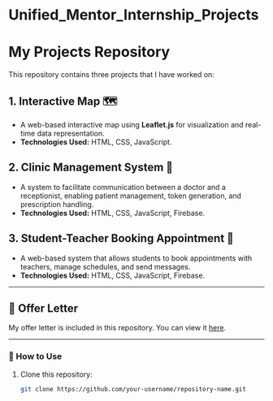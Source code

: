 # Unified_Mentor_Internship_Projects
# My Projects Repository

This repository contains three projects that I have worked on:

## 1. Interactive Map 🗺️
- A web-based interactive map using **Leaflet.js** for visualization and real-time data representation.
- **Technologies Used:** HTML, CSS, JavaScript.

## 2. Clinic Management System 🏥
- A system to facilitate communication between a doctor and a receptionist, enabling patient management, token generation, and prescription handling.
- **Technologies Used:** HTML, CSS, JavaScript, Firebase.

## 3. Student-Teacher Booking Appointment 📅
- A web-based system that allows students to book appointments with teachers, manage schedules, and send messages.
- **Technologies Used:** HTML, CSS, JavaScript, Firebase.

---

## 📄 Offer Letter
My offer letter is included in this repository. You can view it [here](offer_letter.pdf).

---

### 📌 How to Use
1. Clone this repository:
   ```bash
   git clone https://github.com/your-username/repository-name.git
